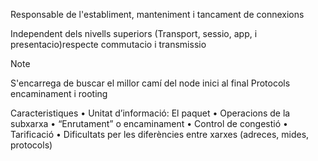 Responsable de l'establiment, manteniment i tancament de connexions

Independent dels nivells superiors (Transport, sessio, app, i presentacio)respecte commutacio i transmissio

>[!note]
>S'encarrega de buscar el millor camí del node inici al final
>Protocols encaminament i rooting







Caracteristiques
	• Unitat d’informació: El paquet
	• Operacions de la subxarxa
	• “Enrutament” o encaminament
	• Control de congestió
	• Tarificació
	• Dificultats per les diferències entre xarxes (adreces, mides,
	protocols)

